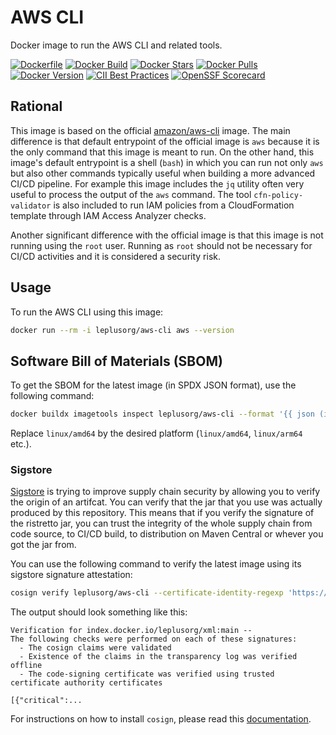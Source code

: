 # AWS CLI

Docker image to run the AWS CLI and related tools.

[![Dockerfile](https://img.shields.io/badge/GitHub-Dockerfile-blue)](aws-cli/Dockerfile)
[![Docker Build](https://github.com/leplusorg/docker-aws-cli/workflows/Docker/badge.svg)](https://github.com/leplusorg/docker-aws-cli/actions?query=workflow:"Docker")
[![Docker Stars](https://img.shields.io/docker/stars/leplusorg/aws-cli)](https://hub.docker.com/r/leplusorg/aws-cli)
[![Docker Pulls](https://img.shields.io/docker/pulls/leplusorg/aws-cli)](https://hub.docker.com/r/leplusorg/aws-cli)
[![Docker Version](https://img.shields.io/docker/v/leplusorg/aws-cli?sort=semver)](https://hub.docker.com/r/leplusorg/aws-cli)
[![CII Best Practices](https://bestpractices.coreinfrastructure.org/projects/10078/badge)](https://bestpractices.coreinfrastructure.org/projects/10078)
[![OpenSSF Scorecard](https://api.securityscorecards.dev/projects/github.com/leplusorg/docker-aws-cli/badge)](https://securityscorecards.dev/viewer/?uri=github.com/leplusorg/docker-aws-cli)

## Rational

This image is based on the official
[amazon/aws-cli](https://hub.docker.com/r/amazon/aws-cli) image. The
main difference is that default entrypoint of the official image is
`aws` because it is the only command that this image is meant to run.
On the other hand, this image's default entrypoint is a shell (`bash`)
in which you can run not only `aws` but also other commands typically
useful when building a more advanced CI/CD pipeline. For example this
image includes the `jq` utility often very useful to process the
output of the `aws` command. The tool `cfn-policy-validator` is also
included to run IAM policies from a CloudFormation template through
IAM Access Analyzer checks.

Another significant difference with the official image is that this
image is not running using the `root` user. Running as `root` should
not be necessary for CI/CD activities and it is considered a security
risk.

## Usage

To run the AWS CLI using this image:

```bash
docker run --rm -i leplusorg/aws-cli aws --version
```

## Software Bill of Materials (SBOM)

To get the SBOM for the latest image (in SPDX JSON format), use the
following command:

```bash
docker buildx imagetools inspect leplusorg/aws-cli --format '{{ json (index .SBOM "linux/amd64").SPDX }}'
```

Replace `linux/amd64` by the desired platform (`linux/amd64`, `linux/arm64` etc.).

### Sigstore

[Sigstore](https://docs.sigstore.dev) is trying to improve supply
chain security by allowing you to verify the origin of an
artifcat. You can verify that the jar that you use was actually
produced by this repository. This means that if you verify the
signature of the ristretto jar, you can trust the integrity of the
whole supply chain from code source, to CI/CD build, to distribution
on Maven Central or whever you got the jar from.

You can use the following command to verify the latest image using its
sigstore signature attestation:

```bash
cosign verify leplusorg/aws-cli --certificate-identity-regexp 'https://github\.com/leplusorg/docker-aws-cli/\.github/workflows/.+' --certificate-oidc-issuer 'https://token.actions.githubusercontent.com'
```

The output should look something like this:

```text
Verification for index.docker.io/leplusorg/xml:main --
The following checks were performed on each of these signatures:
  - The cosign claims were validated
  - Existence of the claims in the transparency log was verified offline
  - The code-signing certificate was verified using trusted certificate authority certificates

[{"critical":...
```

For instructions on how to install `cosign`, please read this [documentation](https://docs.sigstore.dev/cosign/system_config/installation/).
